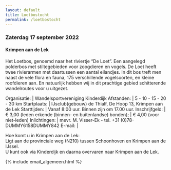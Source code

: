 ```yaml
---
layout: default
title: Loetbostocht
permalink: /loetbostocht
---
```

### Zaterdag 17 september 2022

#### Krimpen aan de Lek

Het Loetbos, genoemd naar het riviertje “De Loet”. Een aangelegd polderbos met stiltegebieden voor zoogdieren en vogels. De Loet heeft twee rivierarmen met daartussen een aantal eilandjes. In dit bos treft men naast de vele flora en fauna, 175 verschillende vogelsoorten, en kleine roofdieren aan. En natuurlijk hebben wij in dit prachtige gebied schitterende wandelroutes voor u uitgezet.

Organisatie:   | Wandelsportvereniging Kinderdijk
Afstanden:     | 5 - 10 - 15 - 20 - 30 km
Startplaats:   | IJsclub(gebouw) de Thialf, De Hoop 13, Krimpen aan de Lek
Starttijden:   | Vanaf 8:00 uur. Binnen zijn om 17.00 uur.
Inschrijfgeld: | &euro; 3,00 (leden erkende (binnen- en buitenlandse) bonden);
               | &euro; 4,00 (voor niet-leden)
Inlichtingen:  | mevr. M. Visser-Ek - tel. +31 (0)78-<span id="dummy">DUMMY</span>6158<span id="dummy">DUMMY</span>842
E-mail:        | <span id="mail-algemeen"></span>

Hoe komt u in Krimpen aan de Lek:  
Ligt aan de provinciale weg (N210) tussen Schoonhoven en Krimpen aan de IJssel.  
U kunt ook via Kinderdijk en daarna overvaren naar Krimpen aan de Lek.

{% include email_algemeen.html %}
